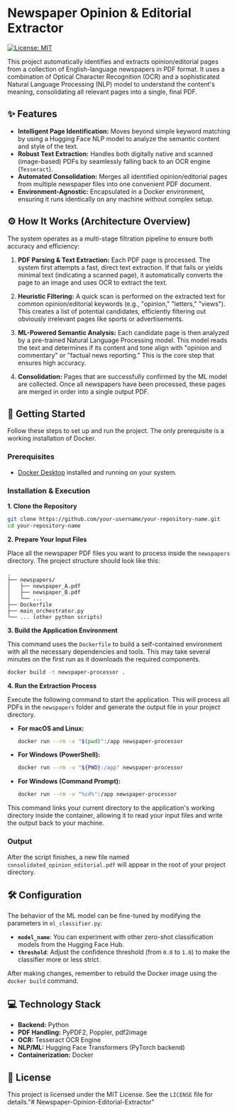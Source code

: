 # Newspaper Opinion & Editorial Extractor

[![License: MIT](https://img.shields.io/badge/License-MIT-yellow.svg)](https://opensource.org/licenses/MIT)

This project automatically identifies and extracts opinion/editorial pages from a collection of English-language newspapers in PDF format. It uses a combination of Optical Character Recognition (OCR) and a sophisticated Natural Language Processing (NLP) model to understand the content's meaning, consolidating all relevant pages into a single, final PDF.

## ✨ Features

-   **Intelligent Page Identification:** Moves beyond simple keyword matching by using a Hugging Face NLP model to analyze the semantic content and style of the text.
-   **Robust Text Extraction:** Handles both digitally native and scanned (image-based) PDFs by seamlessly falling back to an OCR engine (`Tesseract`).
-   **Automated Consolidation:** Merges all identified opinion/editorial pages from multiple newspaper files into one convenient PDF document.
-   **Environment-Agnostic:** Encapsulated in a Docker environment, ensuring it runs identically on any machine without complex setup.

## ⚙️ How It Works (Architecture Overview)

The system operates as a multi-stage filtration pipeline to ensure both accuracy and efficiency:

1.  **PDF Parsing & Text Extraction:** Each PDF page is processed. The system first attempts a fast, direct text extraction. If that fails or yields minimal text (indicating a scanned page), it automatically converts the page to an image and uses OCR to extract the text.

2.  **Heuristic Filtering:** A quick scan is performed on the extracted text for common opinion/editorial keywords (e.g., "opinion," "letters," "views"). This creates a list of potential candidates, efficiently filtering out obviously irrelevant pages like sports or advertisements.

3.  **ML-Powered Semantic Analysis:** Each candidate page is then analyzed by a pre-trained Natural Language Processing model. This model reads the text and determines if its content and tone align with "opinion and commentary" or "factual news reporting." This is the core step that ensures high accuracy.

4.  **Consolidation:** Pages that are successfully confirmed by the ML model are collected. Once all newspapers have been processed, these pages are merged in order into a single output PDF.

## 🚀 Getting Started

Follow these steps to set up and run the project. The only prerequisite is a working installation of Docker.

### Prerequisites

-   [Docker Desktop](https://www.docker.com/products/docker-desktop/) installed and running on your system.

### Installation & Execution

**1. Clone the Repository**

```bash
git clone https://github.com/your-username/your-repository-name.git
cd your-repository-name
```

**2. Prepare Your Input Files**

Place all the newspaper PDF files you want to process inside the `newspapers` directory. The project structure should look like this:

```
.
├── newspapers/
│   ├── newspaper_A.pdf
│   ├── newspaper_B.pdf
│   └── ...
├── Dockerfile
├── main_orchestrator.py
└── ... (other python scripts)
```

**3. Build the Application Environment**

This command uses the `Dockerfile` to build a self-contained environment with all the necessary dependencies and tools. This may take several minutes on the first run as it downloads the required components.

```bash
docker build -t newspaper-processor .
```

**4. Run the Extraction Process**

Execute the following command to start the application. This will process all PDFs in the `newspapers` folder and generate the output file in your project directory.

*   **For macOS and Linux:**
    ```bash
    docker run --rm -v "$(pwd)":/app newspaper-processor
    ```

*   **For Windows (PowerShell):**
    ```bash
    docker run --rm -v "${PWD}:/app" newspaper-processor
    ```
*   **For Windows (Command Prompt):**
    ```bash
    docker run --rm -v "%cd%":/app newspaper-processor
    ```
This command links your current directory to the application's working directory inside the container, allowing it to read your input files and write the output back to your machine.

### Output

After the script finishes, a new file named `consolidated_opinion_editorial.pdf` will appear in the root of your project directory.

## 🛠️ Configuration

The behavior of the ML model can be fine-tuned by modifying the parameters in `ml_classifier.py`:

-   **`model_name`**: You can experiment with other zero-shot classification models from the Hugging Face Hub.
-   **`threshold`**: Adjust the confidence threshold (from `0.0` to `1.0`) to make the classifier more or less strict.

After making changes, remember to rebuild the Docker image using the `docker build` command.

## 💻 Technology Stack

-   **Backend:** Python
-   **PDF Handling:** PyPDF2, Poppler, pdf2image
-   **OCR:** Tesseract OCR Engine
-   **NLP/ML:** Hugging Face Transformers (PyTorch backend)
-   **Containerization:** Docker

## 📜 License

This project is licensed under the MIT License. See the `LICENSE` file for details."# Newspaper-Opinion-Editorial-Extractor" 
